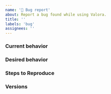 ```yaml
---
name: '🐛 Bug report'
about: Report a bug found while using Valora.
title: ''
labels: 'bug'
assignees: ''
---
```


<!-- 👋 Use the template below to report a bug. Fill in as much info as possible.

Have an issue that needs support, e.g. transaction issues specific to an account? Contact our support team in-app, the preferred method, by shaking your device or navigating to: ☰ > (?) Help > Contact. Alternatively, contact support from our website 👉 https://valoraapp.com/support

As an open source project - it may take some time for your issue to be addressed. Please be patient and we will respond as soon as we can. 🙏 -->

### Current behavior

<!-- A description including screenshots, videos, etc. -->

### Desired behavior

<!-- Please provide a clear description of what should happen.-->

### Steps to Reproduce

<!-- Provide steps that we emulate on our machine to see the issue. -->

### Versions

<!-- Valora version, operating system e.g. iOS (15.0) or Android (11), device e.g. iPhone 12 Max and any additional information as needed -->
<!-- If possible, please update Valora to latest version and check if the bug is still present. -->
